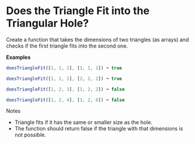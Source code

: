 # Does the Triangle Fit into the Triangular Hole?

Create a function that takes the dimensions of two triangles (as arrays) and checks if the first triangle fits into the second one.

**Examples**
```js
doesTriangleFit([1, 1, 1], [1, 1, 1]) ➞ true

doesTriangleFit([1, 1, 1], [2, 2, 2]) ➞ true

doesTriangleFit([1, 2, 3], [1, 2, 2]) ➞ false

doesTriangleFit([1, 2, 4], [1, 2, 6]) ➞ false
```

Notes

- Triangle fits if it has the same or smaller size as the hole.
- The function should return false if the triangle with that dimensions is not possible.